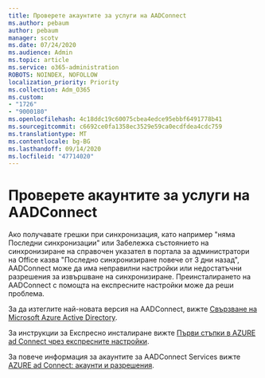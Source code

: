 ```yaml
---
title: Проверете акаунтите за услуги на AADConnect
ms.author: pebaum
author: pebaum
manager: scotv
ms.date: 07/24/2020
ms.audience: Admin
ms.topic: article
ms.service: o365-administration
ROBOTS: NOINDEX, NOFOLLOW
localization_priority: Priority
ms.collection: Adm_O365
ms.custom:
- "1726"
- "9000180"
ms.openlocfilehash: 4c18ddc19c60075cbea4edce95ebbf6491778b41
ms.sourcegitcommit: c6692ce0fa1358ec3529e59ca0ecdfdea4cdc759
ms.translationtype: MT
ms.contentlocale: bg-BG
ms.lasthandoff: 09/14/2020
ms.locfileid: "47714020"
---
```

# <a name="check-the-aadconnect-service-accounts"></a>Проверете акаунтите за услуги на AADConnect

Ако получавате грешки при синхронизация, като например "няма Последни синхронизации" или Забележка състоянието на синхронизиране на справочен указател в портала за администратори на Office казва "Последно синхронизиране повече от 3 дни назад", AADConnect може да има неправилни настройки или недостатъчни разрешения за извършване на синхронизиране. Преинсталирането на AADConnect с помощта на експресните настройки може да реши проблема.

За да изтеглите най-новата версия на AADConnect, вижте [Свързване на Microsoft Azure Active Directory](https://go.microsoft.com/fwlink/?LinkId=615771).

За инструкции за Експресно инсталиране вижте [Първи стъпки в AZURE ad Connect чрез експресните настройки](https://docs.microsoft.com/azure/active-directory/hybrid/how-to-connect-install-express).

За повече информация за акаунтите за AADConnect Services вижте [AZURE ad Connect: акаунти и разрешения](https://docs.microsoft.com/azure/active-directory/hybrid/reference-connect-accounts-permissions).